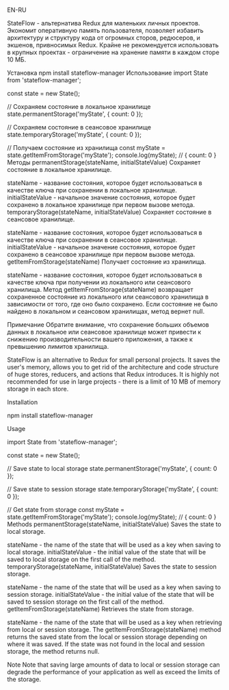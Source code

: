 
EN-RU


StateFlow - альтернатива Redux для маленьких личных проектов. Экономит оперативную память пользователя, позволяет избавить архитектуру и структуру кода от огромных сторов, редюсеров, и экшенов, привносимых Redux. Крайне не рекомендуется использовать в крупных проектах - ограничение на хранение памяти в каждом сторе 10 МБ.

Установка
npm install stateflow-manager
Использование
import State from 'stateflow-manager';

const state = new State();

// Сохраняем состояние в локальное хранилище
state.permanentStorage('myState', { count: 0 });

// Сохраняем состояние в сеансовое хранилище
state.temporaryStorage('myState', { count: 0 });

// Получаем состояние из хранилища
const myState = state.getItemFromStorage('myState');
console.log(myState); // { count: 0 }
Методы
permanentStorage(stateName, initialStateValue)
Сохраняет состояние в локальное хранилище.

stateName - название состояния, которое будет использоваться в качестве ключа при сохранении в локальное хранилище.
initialStateValue - начальное значение состояния, которое будет сохранено в локальное хранилище при первом вызове метода.
temporaryStorage(stateName, initialStateValue)
Сохраняет состояние в сеансовое хранилище.

stateName - название состояния, которое будет использоваться в качестве ключа при сохранении в сеансовое хранилище.
initialStateValue - начальное значение состояния, которое будет сохранено в сеансовое хранилище при первом вызове метода.
getItemFromStorage(stateName)
Получает состояние из хранилища.

stateName - название состояния, которое будет использоваться в качестве ключа при получении из локального или сеансового хранилища.
Метод getItemFromStorage(stateName) возвращает сохраненное состояние из локального или сеансового хранилища в зависимости от того, где оно было сохранено. Если состояние не было найдено в локальном и сеансовом хранилищах, метод вернет null.

Примечание
Обратите внимание, что сохранение больших объемов данных в локальное или сеансовое хранилище может привести к снижению производительности вашего приложения, а также к превышению лимитов хранилища.


StateFlow is an alternative to Redux for small personal projects. It saves the user's memory, allows you to get rid of the architecture and code structure of huge stores, reducers, and actions that Redux introduces. It is highly not recommended for use in large projects - there is a limit of 10 MB of memory storage in each store.

Installation

npm install stateflow-manager

Usage

import State from 'stateflow-manager';

const state = new State();

// Save state to local storage
state.permanentStorage('myState', { count: 0 });

// Save state to session storage
state.temporaryStorage('myState', { count: 0 });

// Get state from storage
const myState = state.getItemFromStorage('myState');
console.log(myState); // { count: 0 }
Methods
permanentStorage(stateName, initialStateValue)
Saves the state to local storage.

stateName - the name of the state that will be used as a key when saving to local storage.
initialStateValue - the initial value of the state that will be saved to local storage on the first call of the method.
temporaryStorage(stateName, initialStateValue)
Saves the state to session storage.

stateName - the name of the state that will be used as a key when saving to session storage.
initialStateValue - the initial value of the state that will be saved to session storage on the first call of the method.
getItemFromStorage(stateName)
Retrieves the state from storage.

stateName - the name of the state that will be used as a key when retrieving from local or session storage.
The getItemFromStorage(stateName) method returns the saved state from the local or session storage depending on where it was saved. If the state was not found in the local and session storage, the method returns null.

Note
Note that saving large amounts of data to local or session storage can degrade the performance of your application as well as exceed the limits of the storage.